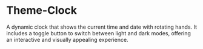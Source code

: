# Theme-Clock
A dynamic clock that shows the current time and date with rotating hands. It includes a toggle button to switch between light and dark modes, offering an interactive and visually appealing experience.
